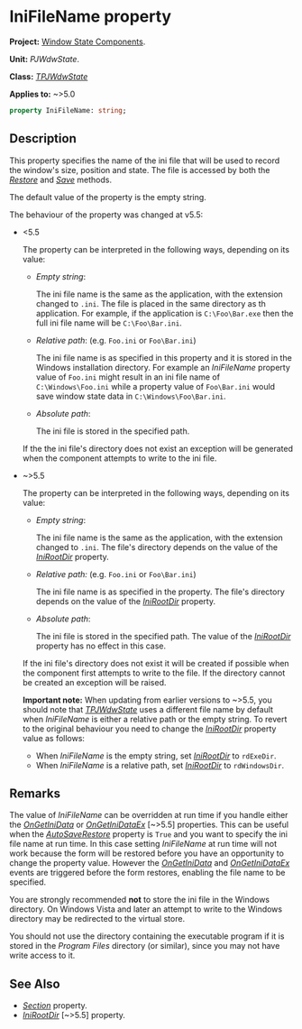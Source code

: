 # IniFileName property

**Project:** [Window State Components](../API.md).

**Unit:** _PJWdwState_.

**Class:** _[TPJWdwState](./TPJWdwState.md)_

**Applies to:** ~>5.0

```pascal
property IniFileName: string;
```

## Description

This property specifies the name of the ini file that will be used to record the window's size, position and state. The file is accessed by both the _[Restore](./TPJWdwState-Restore.md)_ and _[Save](./TPJWdwState-Save.md)_ methods.

The default value of the property is the empty string.

The behaviour of the property was changed at v5.5:

* <5.5

  The property can be interpreted in the following ways, depending on its value:

  * _Empty string_:
    
    The ini file name is the same as the application, with the extension changed to `.ini`. The file is placed in the same directory as th application. For example, if the application is `C:\Foo\Bar.exe` then the full ini file name will be `C:\Foo\Bar.ini`.

  * _Relative path_: (e.g. `Foo.ini` or `Foo\Bar.ini`)
    
    The ini file name is as specified in this property and it is stored in the Windows installation directory. For example an _IniFileName_ property value of `Foo.ini` might result in an ini file name of `C:\Windows\Foo.ini` while a property value of `Foo\Bar.ini` would save window state data in `C:\Windows\Foo\Bar.ini`.

  * _Absolute path_:
    
    The ini file is stored in the specified path.

  If the the ini file's directory does not exist an exception will be generated when the component attempts to write to the ini file.

* ~>5.5

  The property can be interpreted in the following ways, depending on its value:

  * _Empty string_:
    
    The ini file name is the same as the application, with the extension changed to `.ini`. The file's directory depends on the value of the _[IniRootDir](./TPJWdwState-IniRootDir.md)_ property.

  * _Relative path:_ (e.g. `Foo.ini` or `Foo\Bar.ini`)
    
    The ini file name is as specified in the property. The file's directory depends on the value of the _[IniRootDir](./TPJWdwState-IniRootDir.md)_ property.

  * _Absolute path_:
    
    The ini file is stored in the specified path. The value of the _[IniRootDir](./TPJWdwState-IniRootDir.md)_ property has no effect in this case.

  If the ini file's directory does not exist it will be created if possible when the component first attempts to write to the file. If the directory cannot be created an exception will be raised.

  **Important note:** When updating from earlier versions to ~>5.5, you should note that _[TPJWdwState](./TPJWdwState.md)_ uses a different file name by default when _IniFileName_ is either a relative path or the empty string. To revert to the original behaviour you need to change the _[IniRootDir](./TPJWdwState-IniRootDir.md)_ property value as follows:

  * When _IniFileName_ is the empty string, set _[IniRootDir](./TPJWdwState-IniRootDir.md)_ to `rdExeDir`.
  * When _IniFileName_ is a relative path, set _[IniRootDir](./TPJWdwState-IniRootDir.md)_ to `rdWindowsDir`.

## Remarks

The value of _IniFileName_ can be overridden at run time if you handle either the _[OnGetIniData](./TPJWdwState-OnGetIniData.md)_ or _[OnGetIniDataEx](./TPJWdwState-OnGetIniDataEx.md)_ [~>5.5] properties. This can be useful when the _[AutoSaveRestore](./TPJCustomWdwState-AutoSaveRestore.md)_ property is `True` and you want to specify the ini file name at run time. In this case setting _IniFileName_ at run time will not work because the form will be restored before you have an opportunity to change the property value. However the _[OnGetIniData](./TPJWdwState-OnGetIniData.md)_ and _[OnGetIniDataEx](./TPJWdwState-OnGetIniDataEx.md)_ events are triggered before the form restores, enabling the file name to be specified.

You are strongly recommended **not** to store the ini file in the Windows directory. On Windows Vista and later an attempt to write to the Windows directory may be redirected to the virtual store.

You should not use the directory containing the executable program if it is stored in the _Program Files_ directory (or similar), since you may not have write access to it.

## See Also

* _[Section](./TPJWdwState-Section.md)_ property.
* _[IniRootDir](./TPJWdwState-IniRootDir.md)_ [~>5.5] property.
